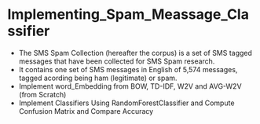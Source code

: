 # Implementing_Spam_Meassage_Classifier

* The SMS Spam Collection (hereafter the corpus) is a set of SMS tagged messages that have been collected for SMS Spam research.
* It contains one set of SMS messages in English of 5,574 messages, tagged acording being ham (legitimate) or spam.
* Implement word_Embedding from BOW, TD-IDF, W2V and AVG-W2V (from Scratch)
* Implement Classifiers Using RandomForestClassifier and Compute Confusion Matrix and Compare Accuracy
